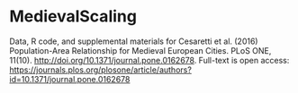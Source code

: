 # MedievalScaling
Data, R code, and supplemental materials for Cesaretti et al. (2016) Population-Area Relationship for Medieval European Cities. PLoS ONE, 11(10). http://doi.org/10.1371/journal.pone.0162678. Full-text is open access: https://journals.plos.org/plosone/article/authors?id=10.1371/journal.pone.0162678
